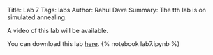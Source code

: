 Title: Lab 7
Tags: labs
Author: Rahul Dave
Summary: The tth lab is on simulated annealing.


A video of this lab will be available.

You can download this lab [here]({filename}/../../notebooks/lab7.ipynb).
{% notebook lab7.ipynb %}